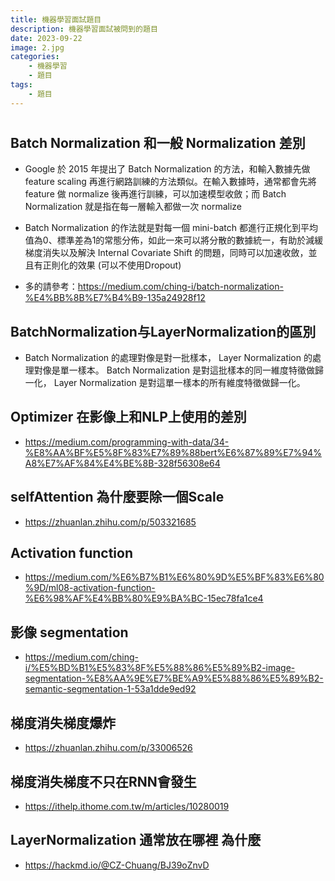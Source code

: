 ```yaml
---
title: 機器學習面試題目
description: 機器學習面試被問到的題目
date: 2023-09-22
image: 2.jpg
categories:
    - 機器學習
    - 題目
tags:
    - 題目
---
```


#  

<!-- ## 結論 -->
<!-- 
* 職務類別:機器識別研發工程師
* 2 hours
* 很多都回答不出來硬回答
* 在面試前要多複習，不要都只會用
* leetcode 1*easy 1*Medium -->

## Batch Normalization 和一般 Normalization 差別
* Google 於 2015 年提出了 Batch Normalization 的方法，和輸入數據先做 feature scaling 再進行網路訓練的方法類似。在輸入數據時，通常都會先將 feature 做 normalize 後再進行訓練，可以加速模型收斂；而 Batch Normalization 就是指在每一層輸入都做一次 normalize

* Batch Normalization 的作法就是對每一個 mini-batch 都進行正規化到平均值為0、標準差為1的常態分佈，如此一來可以將分散的數據統一，有助於減緩梯度消失以及解決 Internal Covariate Shift 的問題，同時可以加速收斂，並且有正則化的效果 (可以不使用Dropout)

* 多的請參考：https://medium.com/ching-i/batch-normalization-%E4%BB%8B%E7%B4%B9-135a24928f12

## BatchNormalization与LayerNormalization的區別

* Batch Normalization 的處理對像是對一批樣本， Layer Normalization 的處理對像是單一樣本。 Batch Normalization 是對這批樣本的同一維度特徵做歸一化， Layer Normalization 是對這單一樣本的所有維度特徵做歸一化。

## Optimizer 在影像上和NLP上使用的差別

* https://medium.com/programming-with-data/34-%E8%AA%BF%E5%8F%83%E7%89%88bert%E6%87%89%E7%94%A8%E7%AF%84%E4%BE%8B-328f56308e64

## selfAttention 為什麼要除一個Scale

* https://zhuanlan.zhihu.com/p/503321685

## Activation function

* https://medium.com/%E6%B7%B1%E6%80%9D%E5%BF%83%E6%80%9D/ml08-activation-function-%E6%98%AF%E4%BB%80%E9%BA%BC-15ec78fa1ce4


## 影像 segmentation 

* https://medium.com/ching-i/%E5%BD%B1%E5%83%8F%E5%88%86%E5%89%B2-image-segmentation-%E8%AA%9E%E7%BE%A9%E5%88%86%E5%89%B2-semantic-segmentation-1-53a1dde9ed92

## 梯度消失梯度爆炸

* https://zhuanlan.zhihu.com/p/33006526

## 梯度消失梯度不只在RNN會發生

* https://ithelp.ithome.com.tw/m/articles/10280019

## LayerNormalization 通常放在哪裡 為什麼

* https://hackmd.io/@CZ-Chuang/BJ39oZnvD